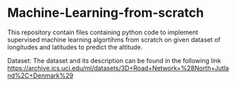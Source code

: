 # Machine-Learning-from-scratch

This repository contain files  containing  python code to implement supervised machine learning algortihms from scratch 
on given dataset of longitudes and latitudes to predict the altitude.

Dataset:
The dataset and its description can be found in the following link https://archive.ics.uci.edu/ml/datasets/3D+Road+Network+%28North+Jutland%2C+Denmark%29
